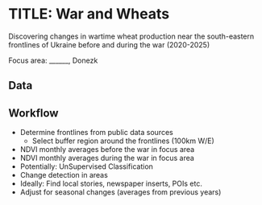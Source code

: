 # TITLE: War and Wheats
Discovering changes in wartime wheat production near the south-eastern frontlines of Ukraine before and during the war (2020-2025)

Focus area: ______, Donezk

## Data

## Workflow
- Determine frontlines from public data sources
    - Select buffer region around the frontlines (100km W/E)
- NDVI monthly averages before the war in focus area 
- NDVI monthly averages during the war in focus area 
- Potentially: UnSupervised Classification 
- Change detection in areas
- Ideally: Find local stories, newspaper inserts, POIs etc. 
- Adjust for seasonal changes (averages from previous years)